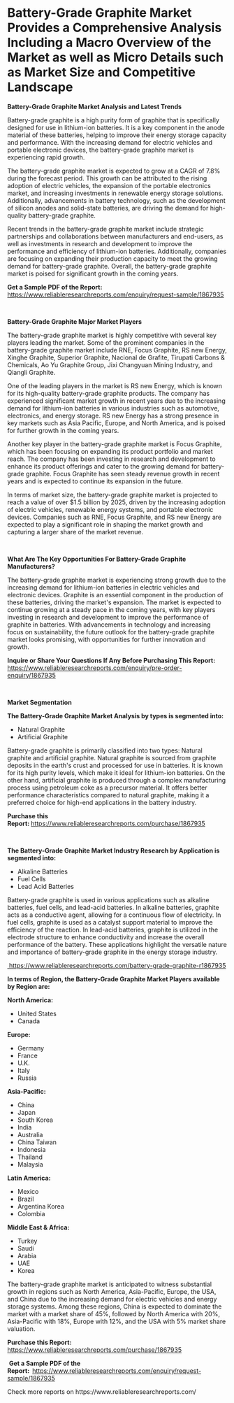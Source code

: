 <p><h1>Battery-Grade Graphite Market Provides a Comprehensive Analysis Including a Macro Overview of the Market as well as Micro Details such as Market Size and Competitive Landscape</h1></p><p><strong>Battery-Grade Graphite Market Analysis and Latest Trends</strong></p>
<p><p>Battery-grade graphite is a high purity form of graphite that is specifically designed for use in lithium-ion batteries. It is a key component in the anode material of these batteries, helping to improve their energy storage capacity and performance. With the increasing demand for electric vehicles and portable electronic devices, the battery-grade graphite market is experiencing rapid growth.</p><p>The battery-grade graphite market is expected to grow at a CAGR of 7.8% during the forecast period. This growth can be attributed to the rising adoption of electric vehicles, the expansion of the portable electronics market, and increasing investments in renewable energy storage solutions. Additionally, advancements in battery technology, such as the development of silicon anodes and solid-state batteries, are driving the demand for high-quality battery-grade graphite.</p><p>Recent trends in the battery-grade graphite market include strategic partnerships and collaborations between manufacturers and end-users, as well as investments in research and development to improve the performance and efficiency of lithium-ion batteries. Additionally, companies are focusing on expanding their production capacity to meet the growing demand for battery-grade graphite. Overall, the battery-grade graphite market is poised for significant growth in the coming years.</p></p>
<p><strong>Get a Sample PDF of the Report:&nbsp;</strong> <a href="https://www.reliableresearchreports.com/enquiry/request-sample/1867935">https://www.reliableresearchreports.com/enquiry/request-sample/1867935</a></p>
<p>&nbsp;</p>
<p><strong>Battery-Grade Graphite Major Market Players</strong></p>
<p><p>The battery-grade graphite market is highly competitive with several key players leading the market. Some of the prominent companies in the battery-grade graphite market include RNE, Focus Graphite, RS new Energy, Xinghe Graphite, Superior Graphite, Nacional de Grafite, Tirupati Carbons & Chemicals, Ao Yu Graphite Group, Jixi Changyuan Mining Industry, and Qiangli Graphite.</p><p>One of the leading players in the market is RS new Energy, which is known for its high-quality battery-grade graphite products. The company has experienced significant market growth in recent years due to the increasing demand for lithium-ion batteries in various industries such as automotive, electronics, and energy storage. RS new Energy has a strong presence in key markets such as Asia Pacific, Europe, and North America, and is poised for further growth in the coming years.</p><p>Another key player in the battery-grade graphite market is Focus Graphite, which has been focusing on expanding its product portfolio and market reach. The company has been investing in research and development to enhance its product offerings and cater to the growing demand for battery-grade graphite. Focus Graphite has seen steady revenue growth in recent years and is expected to continue its expansion in the future.</p><p>In terms of market size, the battery-grade graphite market is projected to reach a value of over $1.5 billion by 2025, driven by the increasing adoption of electric vehicles, renewable energy systems, and portable electronic devices. Companies such as RNE, Focus Graphite, and RS new Energy are expected to play a significant role in shaping the market growth and capturing a larger share of the market revenue.</p></p>
<p>&nbsp;</p>
<p><strong>What Are The Key Opportunities For Battery-Grade Graphite Manufacturers?</strong></p>
<p><p>The battery-grade graphite market is experiencing strong growth due to the increasing demand for lithium-ion batteries in electric vehicles and electronic devices. Graphite is an essential component in the production of these batteries, driving the market's expansion. The market is expected to continue growing at a steady pace in the coming years, with key players investing in research and development to improve the performance of graphite in batteries. With advancements in technology and increasing focus on sustainability, the future outlook for the battery-grade graphite market looks promising, with opportunities for further innovation and growth.</p></p>
<p><strong>Inquire or Share Your Questions If Any Before Purchasing This Report:</strong> <a href="https://www.reliableresearchreports.com/enquiry/pre-order-enquiry/1867935">https://www.reliableresearchreports.com/enquiry/pre-order-enquiry/1867935</a></p>
<p>&nbsp;</p>
<p><strong>Market Segmentation</strong></p>
<p><strong>The Battery-Grade Graphite Market Analysis by types is segmented into:</strong></p>
<p><ul><li>Natural Graphite</li><li>Artificial Graphite</li></ul></p>
<p><p>Battery-grade graphite is primarily classified into two types: Natural graphite and artificial graphite. Natural graphite is sourced from graphite deposits in the earth's crust and processed for use in batteries. It is known for its high purity levels, which make it ideal for lithium-ion batteries. On the other hand, artificial graphite is produced through a complex manufacturing process using petroleum coke as a precursor material. It offers better performance characteristics compared to natural graphite, making it a preferred choice for high-end applications in the battery industry.</p></p>
<p><strong>Purchase this Report:&nbsp;</strong><a href="https://www.reliableresearchreports.com/purchase/1867935">https://www.reliableresearchreports.com/purchase/1867935</a></p>
<p>&nbsp;</p>
<p><strong>The Battery-Grade Graphite Market Industry Research by Application is segmented into:</strong></p>
<p><ul><li>Alkaline Batteries</li><li>Fuel Cells</li><li>Lead Acid Batteries</li></ul></p>
<p><p>Battery-grade graphite is used in various applications such as alkaline batteries, fuel cells, and lead-acid batteries. In alkaline batteries, graphite acts as a conductive agent, allowing for a continuous flow of electricity. In fuel cells, graphite is used as a catalyst support material to improve the efficiency of the reaction. In lead-acid batteries, graphite is utilized in the electrode structure to enhance conductivity and increase the overall performance of the battery. These applications highlight the versatile nature and importance of battery-grade graphite in the energy storage industry.</p></p>
<p><a href="https://www.reliableresearchreports.com/battery-grade-graphite-r1867935">&nbsp;https://www.reliableresearchreports.com/battery-grade-graphite-r1867935</a></p>
<p><strong>In terms of Region, the Battery-Grade Graphite Market Players available by Region are:</strong></p>
<p>
    <p> <strong> North America: </strong>
        <ul>
            <li>United States</li>
            <li>Canada</li>
        </ul>
        </p> 
    <p> <strong> Europe: </strong>
        <ul>
            <li>Germany</li>
            <li>France</li>
            <li>U.K.</li>
            <li>Italy</li>
            <li>Russia</li>
        </ul>
        </p> 
    <p> <strong> Asia-Pacific: </strong>
        <ul>
            <li>China</li>
            <li>Japan</li>
            <li>South Korea</li>
            <li>India</li>
            <li>Australia</li>
            <li>China Taiwan</li>
            <li>Indonesia</li>
            <li>Thailand</li>
            <li>Malaysia</li>
        </ul>
        </p> 
    <p> <strong> Latin America: </strong>
        <ul>
            <li>Mexico</li>
            <li>Brazil</li>
            <li>Argentina Korea</li>
            <li>Colombia</li>
        </ul>
        </p> 
    <p> <strong> Middle East & Africa: </strong>
        <ul>
            <li>Turkey</li>
            <li>Saudi</li>
            <li>Arabia</li>
            <li>UAE</li>
            <li>Korea</li>
        </ul>
    </p>
    </p>
<p><p>The battery-grade graphite market is anticipated to witness substantial growth in regions such as North America, Asia-Pacific, Europe, the USA, and China due to the increasing demand for electric vehicles and energy storage systems. Among these regions, China is expected to dominate the market with a market share of 45%, followed by North America with 20%, Asia-Pacific with 18%, Europe with 12%, and the USA with 5% market share valuation.</p></p>
<p><strong>Purchase this Report: </strong><a href="https://www.reliableresearchreports.com/purchase/1867935">https://www.reliableresearchreports.com/purchase/1867935</a></p>
<p>&nbsp;<strong>Get a Sample PDF of the Report:&nbsp;&nbsp;</strong><a href="https://www.reliableresearchreports.com/enquiry/request-sample/1867935">https://www.reliableresearchreports.com/enquiry/request-sample/1867935</a></p>
<p><strong></strong></p>
<p>Check more reports on https://www.reliableresearchreports.com/</p>